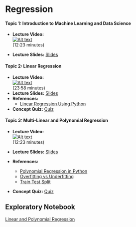 # Regression

#### **Topic 1:** Introduction to Machine Learning and Data Science

- **Lecture Video:** <br>
[![Alt text](https://img.youtube.com/vi/UyzUQSSmlKY/0.jpg)](https://youtu.be/UyzUQSSmlKY)<br>
(12:23 minutes)

- **Lecture Slides:** [Slides](https://drive.google.com/file/d/1cR8COSU8DB7S8dJsbHc68rDN-EXUezI_/view?usp=sharing)

#### **Topic 2:** Linear Regression

- **Lecture Video:** <br>
[![Alt text](https://img.youtube.com/vi/OCuR5p7gWlg/0.jpg)](https://youtu.be/OCuR5p7gWlg)<br> 
(23:58 minutes)
- **Lecture Slides:** [Slides](https://drive.google.com/file/d/1YkXHgzs5OJ3SPwmz18X7I6bmqjoIwG02/view?usp=sharing)
- **References:** 
  - [Linear Regression Using Python](https://towardsdatascience.com/linear-regression-using-python-b136c91bf0a2)
- **Concept Quiz:** [Quiz](https://docs.google.com/forms/d/e/1FAIpQLScZs9MGFWR8D7ond4yNjBqDbLR7nQcl1MqWsSLr5soK3NwgYA/viewform?usp=sf_link)

#### **Topic 3:** Multi-Linear and Polynomial Regression

- **Lecture Video:**  <br>
[![Alt text](https://img.youtube.com/vi/MnfjfarIklQ/0.jpg)](https://youtu.be/MnfjfarIklQ)  <br>
(12:23 minutes)

- **Lecture Slides:** [Slides](https://drive.google.com/file/d/1XrREBhCfHh7JzWijr0HEJtNS_9tfLX5O/view?usp=sharing)
  
- **References:** 
  - [Polynomial Regression in Python](https://towardsdatascience.com/polynomial-regression-bbe8b9d97491)
  - [Overfitting vs Underfitting](https://towardsdatascience.com/overfitting-vs-underfitting-a-complete-example-d05dd7e19765)
  - [Train Test Split](https://towardsdatascience.com/train-test-split-and-cross-validation-in-python-80b61beca4b6)
  
- **Concept Quiz:** [Quiz](https://docs.google.com/forms/d/e/1FAIpQLSf-Lqo3ODY01KltOTXoaRy9H5OTYRkb-SLez0OeC_nx6IpgTA/viewform?usp=sf_link)

## Exploratory Notebook
[Linear and Polynomial Regression](https://deepnote.com/project/49b24b4a-576e-42d4-a435-25c4392617a6)
